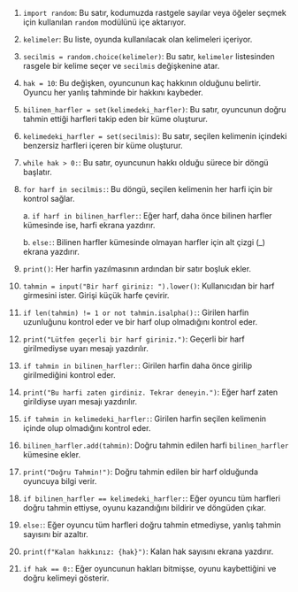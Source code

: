 
1. `import random`: Bu satır, kodumuzda rastgele sayılar veya öğeler seçmek için kullanılan `random` modülünü içe aktarıyor.

2. `kelimeler`: Bu liste, oyunda kullanılacak olan kelimeleri içeriyor.

3. `secilmis = random.choice(kelimeler)`: Bu satır, `kelimeler` listesinden rasgele bir kelime seçer ve `secilmis` değişkenine atar.

4. `hak = 10`: Bu değişken, oyuncunun kaç hakkının olduğunu belirtir. Oyuncu her yanlış tahminde bir hakkını kaybeder.

5. `bilinen_harfler = set(kelimedeki_harfler)`: Bu satır, oyuncunun doğru tahmin ettiği harfleri takip eden bir küme oluşturur.

6. `kelimedeki_harfler = set(secilmis)`: Bu satır, seçilen kelimenin içindeki benzersiz harfleri içeren bir küme oluşturur.

7. `while hak > 0:`: Bu satır, oyuncunun hakkı olduğu sürece bir döngü başlatır.

8. `for harf in secilmis:`: Bu döngü, seçilen kelimenin her harfi için bir kontrol sağlar.

    a. `if harf in bilinen_harfler:`: Eğer harf, daha önce bilinen harfler kümesinde ise, harfi ekrana yazdırır.

    b. `else:`: Bilinen harfler kümesinde olmayan harfler için alt çizgi (_) ekrana yazdırır.

9. `print()`: Her harfin yazılmasının ardından bir satır boşluk ekler.

10. `tahmin = input("Bir harf giriniz: ").lower()`: Kullanıcıdan bir harf girmesini ister. Girişi küçük harfe çevirir.

11. `if len(tahmin) != 1 or not tahmin.isalpha():`: Girilen harfin uzunluğunu kontrol eder ve bir harf olup olmadığını kontrol eder.

12. `print("Lütfen geçerli bir harf giriniz.")`: Geçerli bir harf girilmediyse uyarı mesajı yazdırılır.

13. `if tahmin in bilinen_harfler:`: Girilen harfin daha önce girilip girilmediğini kontrol eder.

14. `print("Bu harfi zaten girdiniz. Tekrar deneyin.")`: Eğer harf zaten girildiyse uyarı mesajı yazdırılır.

15. `if tahmin in kelimedeki_harfler:`: Girilen harfin seçilen kelimenin içinde olup olmadığını kontrol eder.

16. `bilinen_harfler.add(tahmin)`: Doğru tahmin edilen harfi `bilinen_harfler` kümesine ekler.

17. `print("Doğru Tahmin!")`: Doğru tahmin edilen bir harf olduğunda oyuncuya bilgi verir.

18. `if bilinen_harfler == kelimedeki_harfler:`: Eğer oyuncu tüm harfleri doğru tahmin ettiyse, oyunu kazandığını bildirir ve döngüden çıkar.

19. `else:`: Eğer oyuncu tüm harfleri doğru tahmin etmediyse, yanlış tahmin sayısını bir azaltır.

20. `print(f"Kalan hakkınız: {hak}")`: Kalan hak sayısını ekrana yazdırır.

21. `if hak == 0:`: Eğer oyuncunun hakları bitmişse, oyunu kaybettiğini ve doğru kelimeyi gösterir.
